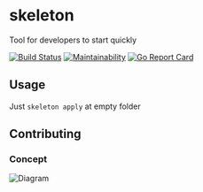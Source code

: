# skeleton
Tool for developers to start quickly

[![Build Status](https://travis-ci.org/antonmarin/skeleton.svg?branch=master)](https://travis-ci.org/antonmarin/skeleton)
[![Maintainability](https://api.codeclimate.com/v1/badges/be26177fc9d769f9e8b4/maintainability)](https://codeclimate.com/github/antonmarin/skeleton/maintainability)
[![Go Report Card](https://goreportcard.com/badge/github.com/antonmarin/skeleton)](https://goreportcard.com/report/github.com/antonmarin/skeleton)

## Usage

Just `skeleton apply` at empty folder

## Contributing

### Concept

![Diagram](http://www.plantuml.com/plantuml/png/NSv12W8n38NXVKwHfIvwWK5aHD2jLmWnKm8rbJIp4FNk2Yq8RlzyX3Ut88_rLk1ORT5y8exg3qnfZxtWXEn28GsuK6iZWrg8ByI2bx9cDNm2ue5Pxh7fP0jl6BVVk-dV3B5xfOHd3SrMNM0MktvNVG00)
